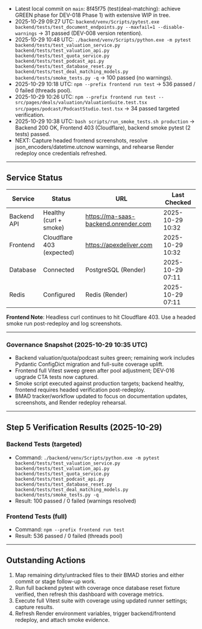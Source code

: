 - Latest local commit on `main`: 8f45f75 (test(deal-matching): achieve GREEN phase for DEV-018 Phase 1) with extensive WIP in tree.
- 2025-10-29 09:27 UTC: `backend/venv/Scripts/pytest.exe backend/tests/test_document_endpoints.py --maxfail=1 --disable-warnings` → 31 passed (DEV-008 version retention).
- 2025-10-29 10:48 UTC: `./backend/venv/Scripts/python.exe -m pytest backend/tests/test_valuation_service.py backend/tests/test_valuation_api.py backend/tests/test_quota_service.py backend/tests/test_podcast_api.py backend/tests/test_database_reset.py backend/tests/test_deal_matching_models.py backend/tests/smoke_tests.py -q` → 100 passed (no warnings).
- 2025-10-29 10:18 UTC: `npm --prefix frontend run test` → 536 passed / 0 failed (threads pool).
- 2025-10-29 10:26 UTC: `npm --prefix frontend run test -- src/pages/deals/valuation/ValuationSuite.test.tsx src/pages/podcast/PodcastStudio.test.tsx` → 34 passed targeted verification.
- 2025-10-29 10:38 UTC: `bash scripts/run_smoke_tests.sh production` → Backend 200 OK, Frontend 403 (Cloudflare), backend smoke pytest (2 tests) passed.
- NEXT: Capture headed frontend screenshots, resolve json_encoders/datetime.utcnow warnings, and rehearse Render redeploy once credentials refreshed.
---

## Service Status

| Service | Status | URL | Last Checked |
|---------|--------|-----|--------------|
| Backend API | Healthy (curl + smoke) | https://ma-saas-backend.onrender.com | 2025-10-29 10:32 |
| Frontend | Cloudflare 403 (expected) | https://apexdeliver.com | 2025-10-29 10:32 |
| Database | Connected | PostgreSQL (Render) | 2025-10-29 07:11 |
| Redis | Configured | Redis (Render) | 2025-10-29 07:11 |

**Frontend Note**: Headless curl continues to hit Cloudflare 403. Use a headed smoke run post-redeploy and log screenshots.

---

### Governance Snapshot (2025-10-29 10:35 UTC)
- Backend valuation/quota/podcast suites green; remaining work includes Pydantic ConfigDict migration and full-suite coverage uplift.
- Frontend full Vitest sweep green after pool adjustment; DEV-016 upgrade CTA tests now captured.
- Smoke script executed against production targets; backend healthy, frontend requires headed verification post-redeploy.
- BMAD tracker/workflow updated to focus on documentation updates, screenshots, and Render redeploy rehearsal.

---

## Step 5 Verification Results (2025-10-29)

### Backend Tests (targeted)
- Command: `./backend/venv/Scripts/python.exe -m pytest backend/tests/test_valuation_service.py backend/tests/test_valuation_api.py backend/tests/test_quota_service.py backend/tests/test_podcast_api.py backend/tests/test_database_reset.py backend/tests/test_deal_matching_models.py backend/tests/smoke_tests.py -q`
- Result: 100 passed / 0 failed (warnings resolved)

### Frontend Tests (full)
- Command: `npm --prefix frontend run test`
- Result: 536 passed / 0 failed (threads pool)

---

## Outstanding Actions
1. Map remaining dirty/untracked files to their BMAD stories and either commit or stage follow-up work.
2. Run full backend pytest with coverage once database reset fixture verified, then refresh this dashboard with coverage metrics.
3. Execute full Vitest suite with coverage using updated runner settings; capture results.
4. Refresh Render environment variables, trigger backend/frontend redeploy, and attach smoke evidence.




